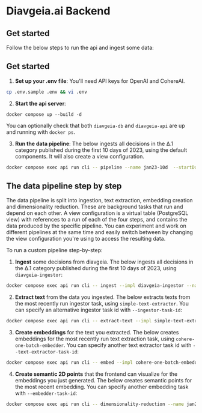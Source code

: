 # Diavgeia.ai Backend

## Get started
Follow the below steps to run the api and ingest some data:


## Get started
1. **Set up your .env file**: You'll need API keys for OpenAI and CohereAI.
```bash
cp .env.sample .env && vi .env
```
2. **Start the api server**:
```
docker compose up --build -d
```
You can optionally check that both `diavgeia-db` and `diavgeia-api` are up and running with `docker ps`.

3. **Run the data pipeline**: The below ingests all decisions in the Δ.1 category published during the first 10 days of 2023, using the default components. It will also create a view configuration.
```bash
docker compose exec api run cli -- pipeline --name jan23-10d  --startDate 2023-01-01 --endDate 2023-01-10 --decisionTypes Δ.1
```

## The data pipeline step by step

The data pipeline is split into ingestion, text extraction, embedding creation and dimensionality reduction. These are background tasks that run and depend on each other. A view configuration is a virtual table (PostgreSQL view) with references to a run of each of the four steps, and contains the data produced by the specific pipeline. You can experiment and work on different pipelines at the same time and easily switch between by changing the view configuration you're using to access the resulting data.


To run a custom pipeline step-by-step:

1. **Ingest** some decisions from diavgeia. The below ingests all decisions in the Δ.1 category published during the first 10 days of 2023, using `diavgeia-ingestor`:
```bash
docker compose exec api run cli -- ingest --impl diavgeia-ingestor --name jan23-10d-ing --startDate 2023-01-01 --endDate 2023-01-10 --decisionTypes Δ.1
```
2. **Extract text** from the data you ingested. The below extracts texts from the most recently run ingestor task, using `simple-text-extractor`. You can specify an alternative ingestor task id with `--ingestor-task-id`:
```bash
docker compose exec api run cli -- extract-text --impl simple-text-extractor  --name jan23-10d-te
```
3. **Create embeddings** for the text you extracted. The below creates embeddings for the most recently run text extraction task, using `cohere-one-batch-embedder`. You can specify another text extractor task id with `--text-extractor-task-id`:
```bash
docker compose exec api run cli -- embed --impl cohere-one-batch-embedder --name jan23-10d-emb
```
4. **Create semantic 2D points** that the frontend can visualize for the embeddings you just generated. The below creates semantic points for the most recent embedding. You can specify another embedding task with `--embedder-task-id`:
```bash
docker compose exec api run cli -- dimensionality-reduction --name jan23-10d-red --impl umap-dimensionality-reducer
```
